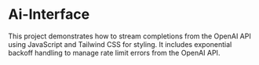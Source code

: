 # Ai-Interface

This project demonstrates how to stream completions from the OpenAI API using JavaScript and Tailwind CSS for styling. It includes exponential backoff handling to manage rate limit errors from the OpenAI API.
